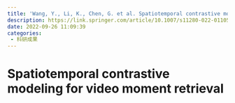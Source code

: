 ```yaml
---
title: 'Wang, Y., Li, K., Chen, G. et al. Spatiotemporal contrastive modeling for video moment retrieval. World Wide Web (2022). '
description: https://link.springer.com/article/10.1007/s11280-022-01105-3
date: 2022-09-26 11:09:39
categories:
 - 科研成果
---
```

# Spatiotemporal contrastive modeling for video moment retrieval